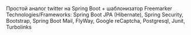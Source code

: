 Простой аналог twitter на Spring Boot + шаблонизатор Freemarker
Technologies/Frameworks: Spring Boot JPA (Hibernate), Spring Security, Bootstrap, Spring Boot Mail, FlyWay, Google reCaptcha, Postgresql, Junit, Turbolinks 
